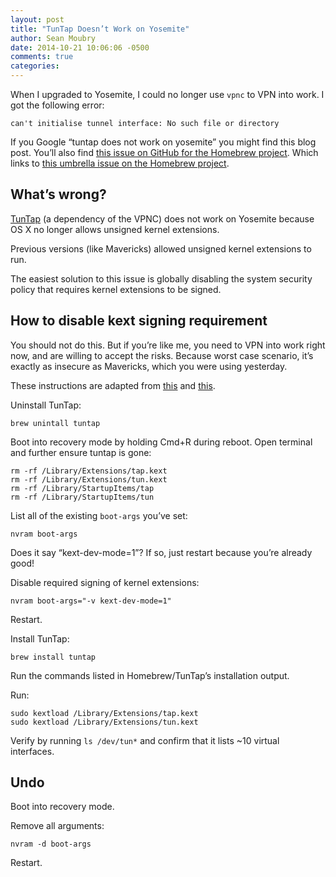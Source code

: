 ```yaml
---
layout: post
title: "TunTap Doesn’t Work on Yosemite"
author: Sean Moubry
date: 2014-10-21 10:06:06 -0500
comments: true
categories:
---
```


When I upgraded to Yosemite, I could no longer use `vpnc` to VPN into work. I got the following error:

    can't initialise tunnel interface: No such file or directory

If you Google “tuntap does not work on yosemite” you might find this blog post. You’ll also find [this issue on GitHub for the Homebrew project](https://github.com/Homebrew/homebrew/issues/31153). Which links to [this umbrella issue on the Homebrew project](https://github.com/Homebrew/homebrew/issues/31164).

## What’s wrong?

[TunTap](http://tuntaposx.sourceforge.net) (a dependency of the VPNC) does not work on Yosemite because OS X no longer allows unsigned kernel extensions.

Previous versions (like Mavericks) allowed unsigned kernel extensions to run.

The easiest solution to this issue is globally disabling the system security policy that requires kernel extensions to be signed.

## How to disable kext signing requirement

You should not do this. But if you’re like me, you need to VPN into work right now, and are willing to accept the risks. Because worst case scenario, it’s exactly as insecure as Mavericks, which you were using yesterday.

These instructions are adapted from [this](http://www.cindori.org/trim-enabler-and-yosemite/) and [this](https://gist.github.com/leomelzer/3931794).

Uninstall TunTap:

    brew unintall tuntap

Boot into recovery mode by holding Cmd+R during reboot. Open terminal and further ensure tuntap is gone:

    rm -rf /Library/Extensions/tap.kext
    rm -rf /Library/Extensions/tun.kext
    rm -rf /Library/StartupItems/tap
    rm -rf /Library/StartupItems/tun

List all of the existing `boot-args` you’ve set:

    nvram boot-args

Does it say “kext-dev-mode=1”? If so, just restart because you’re already good!

Disable required signing of kernel extensions:

    nvram boot-args="-v kext-dev-mode=1"

Restart.

Install TunTap:

    brew install tuntap

Run the commands listed in Homebrew/TunTap’s installation output.

Run:

    sudo kextload /Library/Extensions/tap.kext
    sudo kextload /Library/Extensions/tun.kext

Verify by running `ls /dev/tun*` and confirm that it lists ~10 virtual interfaces.

## Undo

Boot into recovery mode.

Remove all arguments:

    nvram -d boot-args

Restart.
